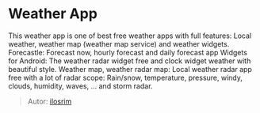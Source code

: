 # Weather App
This weather app is one of best free weather apps with full features: Local weather, weather map (weather map service) and weather widgets.
Forecastle: Forecast now, hourly forecast and daily forecast app
Widgets for Android: The weather radar widget free and clock widget weather with beautiful style.
Weather map, weather radar map: Local weather radar app free with a lot of radar scope: Rain/snow, temperature, pressure, windy, clouds, humidity, waves, … and storm radar.

> Autor: [ilosrim](https://t.me/ilosrim)
